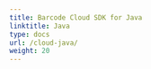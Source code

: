 ```yaml
---
title: Barcode Cloud SDK for Java
linktitle: Java
type: docs
url: /cloud-java/
weight: 20
---
```




